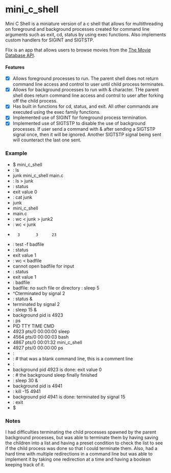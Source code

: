 # mini_c_shell
Mini C Shell is a miniature version of a c shell that allows for multithreading on foreground and background processes created for command line arguments such as exit, cd, status by using exec functions. Also implements custom handlers for SIGINT and SIGTSTP. 


Flix is an app that allows users to browse movies from the [The Movie Database API](http://docs.themoviedb.apiary.io/#).

#### Features 
- [x] Allows foreground processes to run. The parent shell does not return command line access and control to user until child process terminates. 
- [x] Allows for background processes to run with & character. THe parent shell does return command line access and control to user after forking off the child process. 
- [x] Has built in functions for cd, status, and exit. All other commands are executed using the exec family functions. 
- [x] Implemented use of SIGINT for foreground process termination. 
- [x] Implemented use of SIGTSTP to disable the use of background processes. If user send a command with & after sending a SIGTSTP signal once, then it will be ignored. Another SIGTSTP signal being sent will counteract the last one sent.  

### Example

- $ mini_c_shell
- : ls
- junk   mini_c_shell    main.c
- : ls > junk
- : status
- exit value 0
- : cat junk
- junk
- mini_c_shell
- main.c
- : wc < junk > junk2
- : wc < junk
-       3       3      23
- : test -f badfile
- : status
- exit value 1
- : wc < badfile
- cannot open badfile for input
- : status
- exit value 1
- : badfile
- badfile: no such file or directory
: sleep 5
- ^Cterminated by signal 2
- : status &
- terminated by signal 2
- : sleep 15 &
- background pid is 4923
- : ps
-  PID TTY          TIME CMD
- 4923 pts/0    00:00:00 sleep
- 4564 pts/0    00:00:03 bash
- 4867 pts/0    00:01:32 mini_c_shell
- 4927 pts/0    00:00:00 ps
- :
- : # that was a blank command line, this is a comment line
- :
- background pid 4923 is done: exit value 0
- : # the background sleep finally finished
- : sleep 30 &
- background pid is 4941
- : kill -15 4941
- background pid 4941 is done: terminated by signal 15 
- : exit
- $

### Notes
I had difficulties terminating the child processes spawned by the parent background processes, but was able to terminate them by having saving the children into a list and having a preset condition to check the list to see if the child process was done so that I could terminate them. Also, had a hard time with multiple redirections in a command line but was able to implement it by taking one redirection at a time and having a boolean keeping track of it. 
